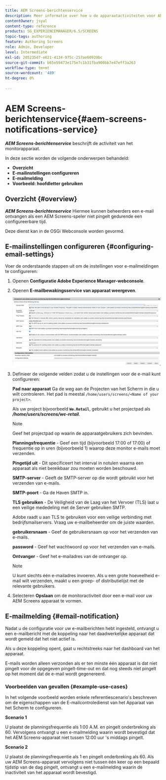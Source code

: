 ```yaml
---
title: AEM Screens-berichtenservice
description: Meer informatie over hoe u de apparaatactiviteiten voor AEM Screens kunt controleren.
contentOwner: jsyal
content-type: reference
products: SG_EXPERIENCEMANAGER/6.5/SCREENS
topic-tags: authoring
feature: Authoring Screens
role: Admin, Developer
level: Intermediate
exl-id: 205235d7-e621-4134-975c-257ae60939bc
source-git-commit: b65e59473e175e7c1b31fba900bb7e47eff3a263
workflow-type: tm+mt
source-wordcount: '489'
ht-degree: 0%

---
```


# AEM Screens-berichtenservice{#aem-screens-notifications-service}

<!--removed from metadata: admitteddomains: @adobe.com;@caesars.com-->

***AEM Screens-berichtenservice*** beschrijft de activiteit van het monitorapparaat.

In deze sectie worden de volgende onderwerpen behandeld:

* **Overzicht**
* **E-mailinstellingen configureren**
* **E-mailmelding**
* **Voorbeeld: hoofdletter gebruiken**

<!-- OBSOLETE NOTE>
>[!CAUTION]
>
>This AEM Screens functionality is only available, if you have installed AEM 6.3.2 Feature Pack 3 or AEM 6.4.1 Screens Feature Pack 1.
>
>To get access to this Feature Pack, contact Adobe Support and request access. After you have permissions you can download it from Package Share. -->

## Overzicht {#overview}

***AEM Screens-berichtenservice*** Hiermee kunnen beheerders een e-mail ontvangen als een AEM Screens-speler niet pingelt gedurende een configureerbare tijd.

Deze dienst kan in de OSGi Webconsole worden gevormd.

## E-mailinstellingen configureren {#configuring-email-settings}

Voer de onderstaande stappen uit om de instellingen voor e-mailmeldingen te configureren:

1. Openen **Configuratie Adobe Experience Manager-webconsole**.
1. Openen **E-mailbewakingsservice van apparaat weergeven**.

   ![screen_shot_2018-04-26at44602pm](assets/screen_shot_2018-04-26at44602pm.png)

1. Definieer de volgende velden zodat u de instellingen voor de e-mail kunt configureren:

   **Pad naar apparaat** Ga de weg aan de Projecten van het Scherm in die u wilt controleren. Het pad is meestal `/home/users/screens/<Name of your project>`.

   Als uw project bijvoorbeeld **`We.Retail`**, gebruikt u het projectpad als ***/home/users/screens/we-retail***.

   >[!NOTE]
   >
   >Geef het projectpad op waarin de apparaatgebruikers zich bevinden.

   **Planningsfrequentie** - Geef een tijd (bijvoorbeeld 17:00 of 17:00) of frequentie op in uren (bijvoorbeeld 1) waarop deze monitor e-mails moet verzenden.

   **Pingetijd uit** - Dit specificeert het interval in notulen waarna een apparaat als niet bereikbaar zou moeten worden beschouwd.

   **SMTP-server** - Geeft de SMTP-server op die wordt gebruikt voor het verzenden van e-mails.

   **SMTP-poort** - Ga de Haven SMTP in.

   **TLS gebruiken** - De Veiligheid van de Laag van het Vervoer (TLS) laat u een veilige mededeling met de Server gebruiken SMTP.

   Adobe raadt u aan TLS te gebruiken voor een veilige verbinding met bedrijfsmailservers. Vraag uw e-mailbeheerder om de juiste waarden.

   **gebruikersnaam** - Geef de gebruikersnaam op voor het verzenden van e-mails.

   **password** - Geef het wachtwoord op voor het verzenden van e-mails.

   **Ontvanger** - Geef het e-mailadres van de ontvanger op.

   >[!NOTE]
   >
   >U kunt slechts één e-mailadres invoeren. Als u een grote hoeveelheid e-mail wilt verzenden, maakt u een groep- of distributielijst met de relevante gebruikers.

1. Selecteren **Opslaan** om de monitoractiviteit door een e-mail voor uw AEM Screens apparaat te vormen.

## E-mailmelding {#email-notification}

Nadat u de configuratie voor uw e-mailberichten hebt ingesteld, ontvangt u een e-mailbericht met de koppeling naar het daadwerkelijke apparaat dat wordt gemeld dat het niet actief is.

Als u deze koppeling opent, gaat u rechtstreeks naar het dashboard van het apparaat.

E-mails worden alleen verzonden als er ten minste één apparaat is dat niet pingelt voor de opgegeven pingelt-time-out en dat nog steeds niet pingelt op het moment dat de e-mail wordt gegenereerd.

### Voorbeelden van gevallen {#example-use-cases}

In het volgende voorbeeld worden enkele referentiescenario&#39;s beschreven om de eigenschappen van de E-mailcontroledienst van het Apparaat van het Scherm te configureren.

**Scenario 1**

U plaatst de planningsfrequentie als 1:00 A.M. en pingelt onderbreking als 60. Vervolgens ontvangt u een e-mailmelding waarin wordt bevestigd dat het AEM Screens-apparaat niet tussen 12:00 uur &#39;s middags pingelt.

**Scenario 2**

U plaatst de planningsfrequentie als 1 en pingelt onderbreking als 60. Als uw AEM Screens-apparaat vervolgens niet tussen één keer op een bepaald tijdstip van de dag pingelt, ontvangt u een e-mailmelding waarin de inactiviteit van het apparaat wordt bevestigd.

